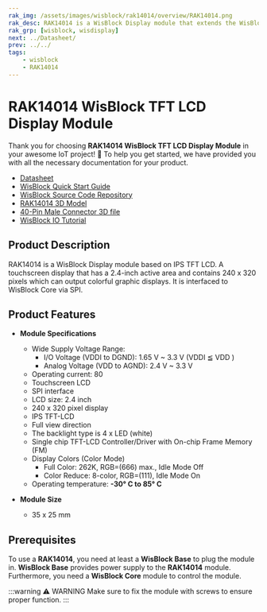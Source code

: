 ```yaml
---
rak_img: /assets/images/wisblock/rak14014/overview/RAK14014.png
rak_desc: RAK14014 is a WisBlock Display module that extends the WisBlock system. Moreover, it can display not just text, but elaborate colorful graphic displays. The display is a 2.4-inch active area and contains 240x320 pixels.
rak_grp: [wisblock, wisdisplay]
next: ../Datasheet/
prev: ../../
tags:
    - wisblock
    - RAK14014
---
```



# RAK14014 WisBlock TFT LCD Display Module

Thank you for choosing **RAK14014 WisBlock TFT LCD Display Module** in your awesome IoT project! 🎉 To help you get started, we have provided you with all the necessary documentation for your product.

* [Datasheet](../Datasheet/)
* <a href="../../Quickstart/" target="_blank">WisBlock Quick Start Guide</a>
* [WisBlock Source Code Repository](https://github.com/RAKWireless/WisBlock/)
* [RAK14014 3D Model](https://downloads.rakwireless.com/3D_File/WisBlock/3D_RAK14014.stp)
* [40-Pin Male Connector 3D file](https://downloads.rakwireless.com/3D_File/Accessory/WisConnector/M40S1003K6M.stp)
* [WisBlock IO Tutorial](https://docs.rakwireless.com/Knowledge-Hub/Learn/WisBlock-IO-Tutorial/)


## Product Description

RAK14014 is a WisBlock Display module based on IPS TFT LCD. A touchscreen display that has a 2.4-inch active area and contains 240&nbsp;x&nbsp;320 pixels which can output colorful graphic displays. It is interfaced to WisBlock Core via SPI.

## Product Features

* **Module Specifications**
    * Wide Supply Voltage Range:
        - I/O Voltage (VDDI to DGND): 1.65&nbsp;V ~ 3.3&nbsp;V (VDDI ≦ VDD )
        - Analog Voltage (VDD to AGND): 2.4&nbsp;V ~ 3.3&nbsp;V
    * Operating current: 80&nbsp;
    * Touchscreen LCD
    * SPI interface
    * LCD size: 2.4&nbsp;inch
    * 240&nbsp;x&nbsp;320 pixel display
    * IPS TFT-LCD
    * Full view direction
    * The backlight type is 4 x LED (white)
    * Single chip TFT-LCD Controller/Driver with On-chip Frame Memory (FM)
    * Display Colors (Color Mode)
        - Full Color: 262K, RGB=(666) max., Idle Mode Off
        - Color Reduce: 8-color, RGB=(111), Idle Mode On
    * Operating temperature: **-30°&nbsp;C to 85°&nbsp;C**

* **Module Size**
    * 35 x 25&nbsp;mm

## Prerequisites

To use a **RAK14014**, you need at least a **WisBlock Base** to plug the module in. **WisBlock Base** provides power supply to the **RAK14014** module. Furthermore, you need a **WisBlock Core** module to control the module.

:::warning ⚠️ WARNING
Make sure to fix the module with screws to ensure proper function.
:::